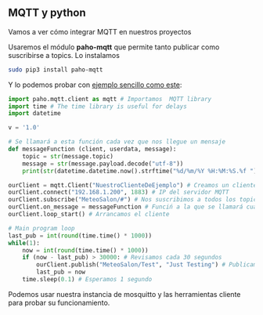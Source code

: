 ## MQTT y python

Vamos a ver cómo integrar MQTT en nuestros proyectos

Usaremos el módulo  **paho-mqtt** que permite tanto publicar como suscribirse a topics. Lo instalamos

```sh
sudo pip3 install paho-mqtt
```

Y lo podemos probar con [ejemplo sencillo como este](https://github.com/javacasm/RaspberryOnline2ed/raw/master/codigo/testMQTT.py):

```python
import paho.mqtt.client as mqtt # Importamos  MQTT library
import time # The time library is useful for delays
import datetime

v = '1.0'

# Se llamará a esta función cada vez que nos llegue un mensaje
def messageFunction (client, userdata, message):
    topic = str(message.topic)
    message = str(message.payload.decode("utf-8"))
    print(str(datetime.datetime.now().strftime("%d/%m/%Y %H:%M:%S.%f "))+ topic + message)

ourClient = mqtt.Client("NuestroClienteDeEjemplo") # Creamos un cliente y le damos un id
ourClient.connect("192.168.1.200", 1883) # IP del servidor MQTT
ourClient.subscribe("MeteoSalon/#") # Nos suscribimos a todos los topic que empiecen por MeteoSalon
ourClient.on_message = messageFunction # Funciń a la que se llamará cuando llegue un mensaje
ourClient.loop_start() # Arrancamos el cliente

# Main program loop
last_pub = int(round(time.time() * 1000))
while(1):
    now = int(round(time.time() * 1000))
    if (now - last_pub) > 30000: # Revisamos cada 30 segundos 
        ourClient.publish("MeteoSalon/Test", "Just Testing") # Publicamos un mensaje de teste
        last_pub = now
    time.sleep(0.1) # Esperamos 1 segundo
```

Podemos usar nuestra instancia de mosquitto y las herramientas cliente para probar su funcionamiento.

